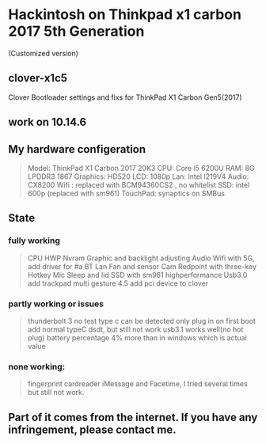 # Hackintosh on Thinkpad x1 carbon 2017 5th Generation

(Customized version)

## clover-x1c5

Clover Bootloader settings and fixs for ThinkPad X1 Carbon Gen5(2017)

## work on 10.14.6

## My hardware configeration 

> Model: ThinkPad X1 Carbon 2017 20K3
> CPU: Core i5 6200U
> RAM: 8G LPDDR3 1867
> Graphics: HD520
> LCD: 1080p
> Lan: Intel I219V4
> Audio: CX8200
> Wifi : replaced with BCM94360CS2 , no whitelist
> SSD: intel 600p (replaced with sm961)
> TouchPad: synaptics on SMBus

## State

### fully working
> CPU HWP
> Nvram
> Graphic and backlight adjusting
> Audio
> Wifi with 5G, add driver for #a
> BT
> Lan
> Fan and sensor
> Cam
> Redpoint with three-key
> Hotkey
> Mic
> Sleep and lid
> SSD with sm961 highperformance
> Usb3.0
> add trackpad multi gesture 4.5
> add pci device to clover

### partly working or issues
>thunderbolt 3 no test
> type c can be detected only plug in on first boot
> add normal typeC dsdt, but still not work 
> usb3.1 works well(no hot plug)
> battery percentage 4% more than in windows which is actual value

### none working:
> fingerprint
> cardreader
> iMessage and Facetime, I tried several times but still not work.

## Part of it comes from the internet. If you have any infringement, please contact me.
